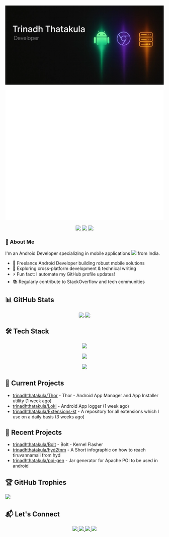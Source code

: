 <p align="center"><img src="./banners/banner_2_1.webp" /></p>
<p align="center"><img src="./github-metrics.svg" /></p>

<div align="center">
  <a href="https://github.com/trinadhthatakula" target="_blank">
    <img src="https://badges.pufler.dev/visits/trinadhthatakula/trinadhthatakula?style=for-the-badge&color=e74c3c&logo=github&label=Spying+Counter">
  </a>
  <a href="https://github.com/trinadhthatakula" target="_blank">
    <img src="https://badges.pufler.dev/years/trinadhthatakula/?style=for-the-badge&color=27a4fb&logo=github&label=Account+Age">
  </a>
  <a href="https://github.com/trinadhthatakula/trinadhthatakula/commits/main" target="_blank">
    <img src="https://badges.pufler.dev/updated/trinadhthatakula/trinadhthatakula?style=for-the-badge&color=f0f6f9&logo=github&label=Update">
  </a>
</div>

### 👋 About Me
I'm an Android Developer specializing in mobile applications <img src="https://media.giphy.com/media/WUlplcMpOCEmTGBtBW/giphy.gif" width="20"> from India.

- 🔭 Freelance Android Developer building robust mobile solutions  
- 🌱 Exploring cross-platform development & technical writing  
- ⚡ Fun fact: I automate my GitHub profile updates!  
- 📚 Regularly contribute to StackOverflow and tech communities  

## 📊 GitHub Stats
<p align="center">
<a href="https://github.com/trinadhthatakula">
  <img height=200 align="center" src="https://github-readme-stats.vercel.app/api?username=trinadhthatakula&show_icons=true&theme=transparent&rank_icon=github&include_all_commits=true&count_private=true" />
  <img height=200 align="center" src="https://github-readme-stats.vercel.app/api/top-langs/?username=trinadhthatakula&layout=compact&theme=transparent&show_owner=true" />
</a>
</p>

## 🛠️ Tech Stack
<p align="center">
  <a href="https://skillicons.dev">
    <img src="https://skillicons.dev/icons?i=cpp,java,kotlin,js,ts,androidstudio,flutter" />
  </a>
</p>
<p align="center">
  <a href="https://skillicons.dev">
    <img src="https://skillicons.dev/icons?i=nodejs,react,nextjs,express,firebase,aws,gcp" />
  </a>
</p>
<p align="center">
  <a href="https://skillicons.dev">
    <img src="https://skillicons.dev/icons?i=mysql,postgres,mongodb,sqlite,figma,git,github" />
  </a>
</p>

## 👷 Current Projects

- [trinadhthatakula/Thor](https://github.com/trinadhthatakula/Thor) - Thor - Android App Manager and App Installer utility (1 week ago)
- [trinadhthatakula/Loki](https://github.com/trinadhthatakula/Loki) - Android App logger (1 week ago)
- [trinadhthatakula/Extensions-kt](https://github.com/trinadhthatakula/Extensions-kt) - A repository for all extensions which I use on a daily basis (3 weeks ago)

## 🌱 Recent Projects

- [trinadhthatakula/Bolt](https://github.com/trinadhthatakula/Bolt) - Bolt - Kernel Flasher
- [trinadhthatakula/hyd2tnm](https://github.com/trinadhthatakula/hyd2tnm) - A Short infographic on how to reach tiruvannamali from hyd
- [trinadhthatakula/poi-gen](https://github.com/trinadhthatakula/poi-gen) - Jar generator for Apache POI to be used in android

## 🏆 GitHub Trophies
![](https://github-profile-trophy.vercel.app/?username=trinadhthatakula&theme=dark&no-frame=true&no-bg=true&margin-w=4)

## 📬 Let's Connect
<p align="center">
  <a href="https://www.linkedin.com/in/trinadh-thatakula">
    <img src="https://img.shields.io/badge/LinkedIn-0A66C2?style=for-the-badge&logo=linkedin&logoColor=white" />
  </a>
  <a href="mailto:trinadh.thatakula@gmail.com">
    <img src="https://img.shields.io/badge/Email-EA4335?style=for-the-badge&logo=gmail&logoColor=white" />
  </a>
  <a href="https://t.me/Dev3nadh">
    <img src="https://img.shields.io/badge/Telegram-26A5E4?style=for-the-badge&logo=telegram&logoColor=white" />
  </a>
 <a href="https://github.com/sponsors/trinadhthatakula">
    <img src="https://img.shields.io/badge/Sponsor-EA4AAA?style=for-the-badge&logo=githubsponsors&logoColor=white" />
  </a>
</p>
